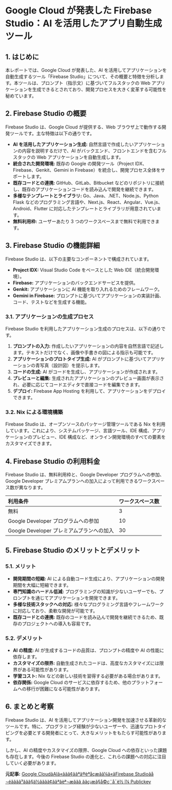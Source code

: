 # Google Cloud が発表した Firebase Studio：AI を活用したアプリ自動生成ツール

## 1. はじめに

本レポートでは、Google Cloud が発表した、AI を活用してアプリケーションを自動生成するツール「Firebase Studio」について、その概要と特徴を分析します。本ツールは、プロンプト（指示文）に基づいてフルスタックの Web アプリケーションを生成できるとされており、開発プロセスを大きく変革する可能性を秘めています。

## 2. Firebase Studio の概要

Firebase Studio は、Google Cloud が提供する、Web ブラウザ上で動作する開発ツールです。主な特徴は以下の通りです。

* **AI を活用したアプリケーション生成:** 自然言語で作成したいアプリケーションの内容を説明するだけで、AI がバックエンド、フロントエンドを含むフルスタックの Web アプリケーションを自動生成します。
* **統合された開発環境:** 既存の Google の開発ツール（Project IDX、Firebase、Genkit、Gemini in Firebase）を統合し、開発プロセス全体をサポートします。
* **既存コードとの連携:** GitHub、GitLab、Bitbucket などのリポジトリに接続し、既存のアプリケーションコードを読み込んで開発を継続できます。
* **多様なテンプレートとライブラリ:** Go、Java、.NET、Node.js、Python Flask などのプログラミング言語や、Next.js、React、Angular、Vue.js、Android、Flutter に対応したテンプレートとライブラリが用意されています。
* **無料利用枠:** ユーザーあたり 3 つのワークスペースまで無料で利用できます。

## 3. Firebase Studio の機能詳細

Firebase Studio は、以下の主要なコンポーネントで構成されています。

* **Project IDX:** Visual Studio Code をベースとした Web IDE（統合開発環境）。
* **Firebase:** アプリケーションのバックエンドサービスを提供。
* **Genkit:** アプリケーションに AI 機能を取り入れるためのフレームワーク。
* **Gemini in Firebase:** プロンプトに基づいてアプリケーションの実装計画、コード、テストなどを生成する機能。

### 3.1. アプリケーションの生成プロセス

Firebase Studio を利用したアプリケーション生成のプロセスは、以下の通りです。

1. **プロンプトの入力:** 作成したいアプリケーションの内容を自然言語で記述します。テキストだけでなく、画像や手書きの図による指示も可能です。
2. **アプリケーションのプロトタイプ生成:** AI がプロンプトに基づいてアプリケーションの青写真（設計図）を提示します。
3. **コードの生成:** AI がコードを生成し、アプリケーションが作成されます。
4. **プレビューと編集:** 生成されたアプリケーションのプレビュー画面が表示され、必要に応じてコードエディタで直接コードを編集できます。
5. **デプロイ:** Firebase App Hosting を利用して、アプリケーションをデプロイできます。

### 3.2. Nix による環境構築

Firebase Studio は、オープンソースのパッケージ管理ツールである Nix を利用しています。これにより、システムパッケージ、言語ツール、IDE 構成、アプリケーションのプレビュー、IDE 構成など、オンライン開発環境のすべての要素をカスタマイズできます。

## 4. Firebase Studio の利用料金

Firebase Studio は、無料利用枠と、Google Developer プログラムへの参加、Google Developer プレミアムプランへの加入によって利用できるワークスペース数が異なります。

| 利用条件 | ワークスペース数 |
| :------------------------------------- | :------------- |
| 無料 | 3 |
| Google Developer プログラムへの参加 | 10 |
| Google Developer プレミアムプランへの加入 | 30 |

## 5. Firebase Studio のメリットとデメリット

### 5.1. メリット

* **開発期間の短縮:** AI による自動コード生成により、アプリケーションの開発期間を大幅に短縮できます。
* **専門知識のハードル低減:** プログラミングの知識が少ないユーザーでも、プロンプトを通じてアプリケーションを開発できます。
* **多様な技術スタックへの対応:** 様々なプログラミング言語やフレームワークに対応しており、柔軟な開発が可能です。
* **既存コードとの連携:** 既存のコードを読み込んで開発を継続できるため、既存のプロジェクトへの導入も容易です。

### 5.2. デメリット

* **AI の精度:** AI が生成するコードの品質は、プロンプトの精度や AI の性能に依存します。
* **カスタマイズの限界:** 自動生成されたコードは、高度なカスタマイズには限界がある可能性があります。
* **学習コスト:** Nix などの新しい技術を習得する必要がある場合があります。
* **依存関係:** Google Cloud のサービスに依存するため、他のプラットフォームへの移行が困難になる可能性があります。

## 6. まとめと考察

Firebase Studio は、AI を活用してアプリケーション開発を加速させる革新的なツールです。特に、プログラミング経験が少ないユーザーや、迅速なプロトタイピングを必要とする開発者にとって、大きなメリットをもたらす可能性があります。

しかし、AI の精度やカスタマイズの限界、Google Cloud への依存といった課題も存在します。今後の Firebase Studio の進化と、これらの課題への対応に注目していく必要があります。


**元記事:** [Google CloudãAIã«ããã¢ããªã®èªåçæãã¼ã«ãFirebase Studioãå¬éããã­ã³ããã§ä½ãããã¢ããªãèª¬æããã ããç¡æã§å©ç¨å¯è½ ï¼ Publickey](https://www.publickey1.jp/blog/25/google_cloudaifirebase_studio.html)